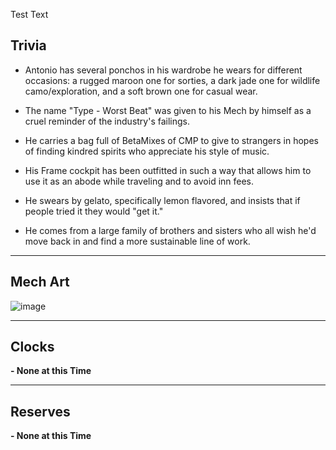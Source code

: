 Test Text

## Trivia
- Antonio has several ponchos in his wardrobe he wears for different occasions: a rugged maroon one for sorties, a dark jade one for wildlife camo/exploration, and a soft brown one for casual wear.

- The name "Type - Worst Beat" was given to his Mech by himself as a cruel reminder of the industry's failings.

- He carries a bag full of BetaMixes of CMP to give to strangers in hopes of finding kindred spirits who appreciate his style of music.

- His Frame cockpit has been outfitted in such a way that allows him to use it as an abode while traveling and to avoid inn fees.

- He swears by gelato, specifically lemon flavored, and insists that if people tried it they would "get it."

- He comes from a large family of brothers and sisters who all wish he'd move back in and find a more sustainable line of work.

---
## Mech Art
![image](/mechs/Mayfly.png)

---
## Clocks

**- None at this Time**

---
## Reserves

**- None at this Time**
